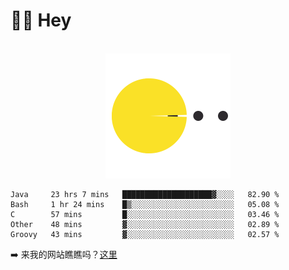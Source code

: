 
# 👋🏻 Hey
<div align="center">
	<br>
	<img src="https://raw.githubusercontent.com/Aniket965/Aniket965/master/pacman.svg?sanitize=true" width="200" height="200">
	<br>
</div>

<!--START_SECTION:waka-->
```text
Java     23 hrs 7 mins   ████████████████████▓░░░░   82.90 % 
Bash     1 hr 24 mins    █▒░░░░░░░░░░░░░░░░░░░░░░░   05.08 % 
C        57 mins         █░░░░░░░░░░░░░░░░░░░░░░░░   03.46 % 
Other    48 mins         ▓░░░░░░░░░░░░░░░░░░░░░░░░   02.89 % 
Groovy   43 mins         ▓░░░░░░░░░░░░░░░░░░░░░░░░   02.57 % 
```
<!--END_SECTION:waka-->

 ➡️  来我的网站瞧瞧吗？[这里](https://www.shaolongfei.com)
